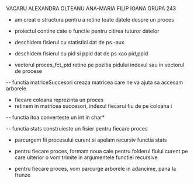 VACARU ALEXANDRA
OLTEANU ANA-MARIA
FILIP IOANA
GRUPA 243 

- am creat o structura pentru a retine toate datele despre un proces

- proiectul contine cate o functie pentru citirea tuturor datelor 

- deschidem fisierul cu statistici dat de ps -aux

- deschidem fisierul cu pid si ppid dat de ps xao pid,ppid

- vectorul proces_fct_pid retine pe pozitia pidului indexul sau in
  vectorul de procese

-- functia matriceSuccesori creaza matricea care ne va ajuta sa 
  accesam arborele 

- fiecare coloana reprezinta un proces
- retinem in matricea succesori, indexul fiecarui fiu de pe coloana i

-- functia itoa converteste un int in char*

-- functia stats construieste un fisier pentru fiecare proces

- parcurgem fii procesului curent si apelam recursiv functia stats

- pentru fiecare proces, formam noua cale pentru folderul fiului curent
  pe care ulterior o vom trimite in argumentele functiei recursive

- pentru fiecare proces, vom parcurge arborele in adancime, pana la frunze
 